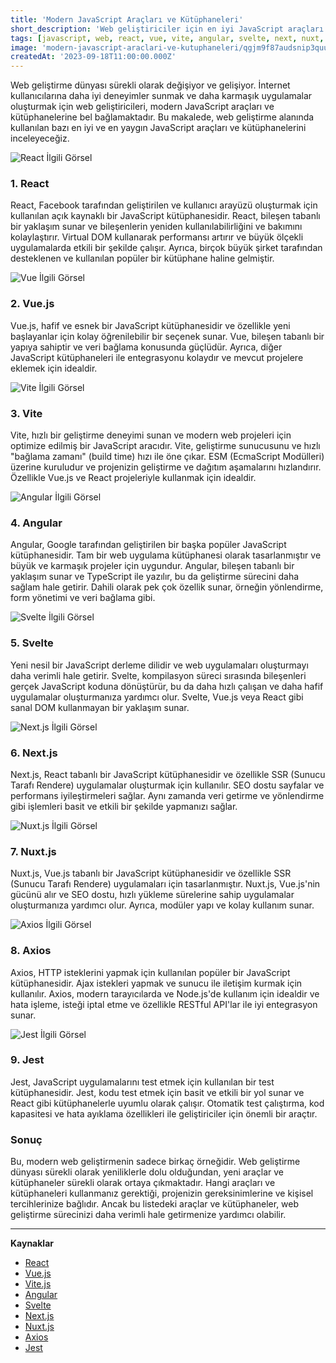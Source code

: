 ```yaml
---
title: 'Modern JavaScript Araçları ve Kütüphaneleri'
short_description: 'Web geliştiriciler için en iyi JavaScript araçları ve kütüphaneleri.'
tags: [javascript, web, react, vue, vite, angular, svelte, next, nuxt, jest]
image: 'modern-javascript-araclari-ve-kutuphaneleri/qgjm9f87audsnip3quul.jpg'
createdAt: '2023-09-18T11:00:00.000Z'
---
```


Web geliştirme dünyası sürekli olarak değişiyor ve gelişiyor. İnternet kullanıcılarına daha iyi deneyimler sunmak ve daha karmaşık uygulamalar oluşturmak için web geliştiricileri, modern JavaScript araçları ve kütüphanelerine bel bağlamaktadır. Bu makalede, web geliştirme alanında kullanılan bazı en iyi ve en yaygın JavaScript araçları ve kütüphanelerini inceleyeceğiz.

![React İlgili Görsel](modern-javascript-araclari-ve-kutuphaneleri/yqauvxayccfosej8xg8r.png)

### 1. React

React, Facebook tarafından geliştirilen ve kullanıcı arayüzü oluşturmak için kullanılan açık kaynaklı bir JavaScript kütüphanesidir. React, bileşen tabanlı bir yaklaşım sunar ve bileşenlerin yeniden kullanılabilirliğini ve bakımını kolaylaştırır. Virtual DOM kullanarak performansı artırır ve büyük ölçekli uygulamalarda etkili bir şekilde çalışır. Ayrıca, birçok büyük şirket tarafından desteklenen ve kullanılan popüler bir kütüphane haline gelmiştir.

![Vue İlgili Görsel](modern-javascript-araclari-ve-kutuphaneleri/y5mvehqlqbizm62by2bl.jpg)

### 2. Vue.js

Vue.js, hafif ve esnek bir JavaScript kütüphanesidir ve özellikle yeni başlayanlar için kolay öğrenilebilir bir seçenek sunar. Vue, bileşen tabanlı bir yapıya sahiptir ve veri bağlama konusunda güçlüdür. Ayrıca, diğer JavaScript kütüphaneleri ile entegrasyonu kolaydır ve mevcut projelere eklemek için idealdir.

![Vite İlgili Görsel](modern-javascript-araclari-ve-kutuphaneleri/qdd19jckvuyxeh88rlpw.png)

### 3. Vite

Vite, hızlı bir geliştirme deneyimi sunan ve modern web projeleri için optimize edilmiş bir JavaScript aracıdır. Vite, geliştirme sunucusunu ve hızlı "bağlama zamanı" (build time) hızı ile öne çıkar. ESM (EcmaScript Modülleri) üzerine kuruludur ve projenizin geliştirme ve dağıtım aşamalarını hızlandırır. Özellikle Vue.js ve React projeleriyle kullanmak için idealdir.

![Angular İlgili Görsel](modern-javascript-araclari-ve-kutuphaneleri/hmkyi2wdlpa51ocgeyey.png)

### 4. Angular

Angular, Google tarafından geliştirilen bir başka popüler JavaScript kütüphanesidir. Tam bir web uygulama kütüphanesi olarak tasarlanmıştır ve büyük ve karmaşık projeler için uygundur. Angular, bileşen tabanlı bir yaklaşım sunar ve TypeScript ile yazılır, bu da geliştirme sürecini daha sağlam hale getirir. Dahili olarak pek çok özellik sunar, örneğin yönlendirme, form yönetimi ve veri bağlama gibi.

![Svelte İlgili Görsel](modern-javascript-araclari-ve-kutuphaneleri/xy6wugyf70iag8059ynn.png)

### 5. Svelte

Yeni nesil bir JavaScript derleme dilidir ve web uygulamaları oluşturmayı daha verimli hale getirir. Svelte, kompilasyon süreci sırasında bileşenleri gerçek JavaScript koduna dönüştürür, bu da daha hızlı çalışan ve daha hafif uygulamalar oluşturmanıza yardımcı olur. Svelte, Vue.js veya React gibi sanal DOM kullanmayan bir yaklaşım sunar.

![Next.js İlgili Görsel](modern-javascript-araclari-ve-kutuphaneleri/dgsolxshegbhwqj6h8fm.jpg)

### 6. Next.js

Next.js, React tabanlı bir JavaScript kütüphanesidir ve özellikle SSR (Sunucu Tarafı Rendere) uygulamalar oluşturmak için kullanılır. SEO dostu sayfalar ve performans iyileştirmeleri sağlar. Aynı zamanda veri getirme ve yönlendirme gibi işlemleri basit ve etkili bir şekilde yapmanızı sağlar.

![Nuxt.js İlgili Görsel](modern-javascript-araclari-ve-kutuphaneleri/ek0i5swsdm6cdsgvwbt4.jpg)

### 7. Nuxt.js

Nuxt.js, Vue.js tabanlı bir JavaScript kütüphanesidir ve özellikle SSR (Sunucu Tarafı Rendere) uygulamaları için tasarlanmıştır. Nuxt.js, Vue.js'nin gücünü alır ve SEO dostu, hızlı yükleme sürelerine sahip uygulamalar oluşturmanıza yardımcı olur. Ayrıca, modüler yapı ve kolay kullanım sunar.

![Axios İlgili Görsel](modern-javascript-araclari-ve-kutuphaneleri/mqiywdlq3vy0t84vwpkt.png)

### 8. Axios

Axios, HTTP isteklerini yapmak için kullanılan popüler bir JavaScript kütüphanesidir. Ajax istekleri yapmak ve sunucu ile iletişim kurmak için kullanılır. Axios, modern tarayıcılarda ve Node.js'de kullanım için idealdir ve hata işleme, isteği iptal etme ve özellikle RESTful API'lar ile iyi entegrasyon sunar.

![Jest İlgili Görsel](modern-javascript-araclari-ve-kutuphaneleri/p5ovaeerzwwcev9bl1ok.png)

### 9. Jest

Jest, JavaScript uygulamalarını test etmek için kullanılan bir test kütüphanesidir. Jest, kodu test etmek için basit ve etkili bir yol sunar ve React gibi kütüphanelerle uyumlu olarak çalışır. Otomatik test çalıştırma, kod kapasitesi ve hata ayıklama özellikleri ile geliştiriciler için önemli bir araçtır.

### Sonuç

Bu, modern web geliştirmenin sadece birkaç örneğidir. Web geliştirme dünyası sürekli olarak yeniliklerle dolu olduğundan, yeni araçlar ve kütüphaneler sürekli olarak ortaya çıkmaktadır. Hangi araçları ve kütüphaneleri kullanmanız gerektiği, projenizin gereksinimlerine ve kişisel tercihlerinize bağlıdır. Ancak bu listedeki araçlar ve kütüphaneler, web geliştirme sürecinizi daha verimli hale getirmenize yardımcı olabilir.

---

**Kaynaklar**

- [React](https://react.dev/)
- [Vue.js](https://vuejs.org/)
- [Vite.js](https://vitejs.dev/)
- [Angular](https://angular.io/)
- [Svelte](https://svelte.dev/)
- [Next.js](https://nextjs.org/)
- [Nuxt.js](https://nuxt.com/)
- [Axios](https://axios-http.com/docs/intro)
- [Jest](https://jestjs.io/)
